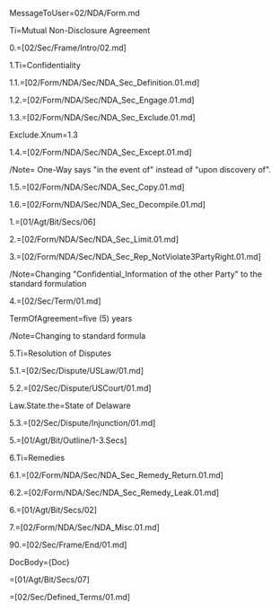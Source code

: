 MessageToUser=02/NDA/Form.md

Ti=Mutual Non-Disclosure Agreement

0.=[02/Sec/Frame/Intro/02.md]

1.Ti=Confidentiality

1.1.=[02/Form/NDA/Sec/NDA_Sec_Definition.01.md]

1.2.=[02/Form/NDA/Sec/NDA_Sec_Engage.01.md]

1.3.=[02/Form/NDA/Sec/NDA_Sec_Exclude.01.md]

Exclude.Xnum=1.3

1.4.=[02/Form/NDA/Sec/NDA_Sec_Except.01.md]

/Note= One-Way says "in the event of" instead of "upon discovery of".

1.5.=[02/Form/NDA/Sec/NDA_Sec_Copy.01.md]

1.6.=[02/Form/NDA/Sec/NDA_Sec_Decompile.01.md]

1.=[01/Agt/Bit/Secs/06]

2.=[02/Form/NDA/Sec/NDA_Sec_Limit.01.md]

3.=[02/Form/NDA/Sec/NDA_Sec_Rep_NotViolate3PartyRight.01.md]

/Note=Changing "Confidential_Information of the other Party" to the standard formulation

4.=[02/Sec/Term/01.md]

TermOfAgreement=five (5) years

/Note=Changing to standard formula

5.Ti=Resolution of Disputes

5.1.=[02/Sec/Dispute/USLaw/01.md]

5.2.=[02/Sec/Dispute/USCourt/01.md]

Law.State.the=State of Delaware

5.3.=[02/Sec/Dispute/Injunction/01.md]

5.=[01/Agt/Bit/Outline/1-3.Secs]

6.Ti=Remedies

6.1.=[02/Form/NDA/Sec/NDA_Sec_Remedy_Return.01.md]

6.2.=[02/Form/NDA/Sec/NDA_Sec_Remedy_Leak.01.md]

6.=[01/Agt/Bit/Secs/02]


7.=[02/Form/NDA/Sec/NDA_Misc.01.md]

90.=[02/Sec/Frame/End/01.md]

DocBody={Doc}

=[01/Agt/Bit/Secs/07]

=[02/Sec/Defined_Terms/01.md]